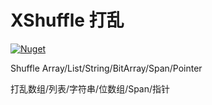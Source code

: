 # XShuffle 打乱
[![Nuget](https://img.shields.io/nuget/v/XShuffle?color=6cf&style=for-the-badge)](https://www.nuget.org/packages/XShuffle)

Shuffle Array/List/String/BitArray/Span/Pointer

打乱数组/列表/字符串/位数组/Span/指针